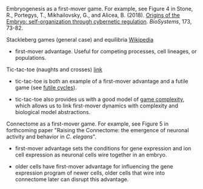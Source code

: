 Embryogenesis as a first-mover game. For example, see Figure 4 in Stone, R., Portegys, T., Mikhailovsky, G., and Alicea, B. (2018). [Origins of the Embryo: self-organization through cybernetic regulation](https://www.researchgate.net/publication/316861647_Origins_of_the_Embryo_self-organization_through_cybernetic_regulation_Preprint). _BioSystems_, 173, 73-82.

Stackleberg games (general case) and equilibria [Wikipedia](https://en.wikipedia.org/wiki/Stackelberg_competition#targetText=In%20game%20theory%20terms%2C%20the,sustaining%20of%20a%20Stackelberg%20equilibrium.)

* first-mover advantage. Useful for competing processes, cell lineages, or populations. 

Tic-tac-toe (naughts and crosses)  [link](https://en.wikipedia.org/wiki/Tic-tac-toe)  

* tic-tac-toe is both an example of a first-mover advantage and a futile game (see [futile cycles](https://github.com/Orthogonal-Research-Lab/Cybernetics-and-Systems/tree/master/Game%20Theory/Futile%20Cycle)).

* tic-tac-toe also provides us with a good model of [game complexity](https://en.wikipedia.org/wiki/Game_complexity), which allows us to link first-mover dynamics with complexity and biological model abstractions.

Connectome as a first-mover game. For example, see Figure 5 in forthcoming paper "Raising the Connectome: the emergence of neuronal activity and behavior in _C. elegans_".

* first-mover advantage sets the conditions for gene expression and ion cell expression as neuronal cells wire together in an embryo.

* older cells have first-mover advantage for influencing the gene expression program of newer cells, older cells that wire into connectome later can disrupt this advantage.


